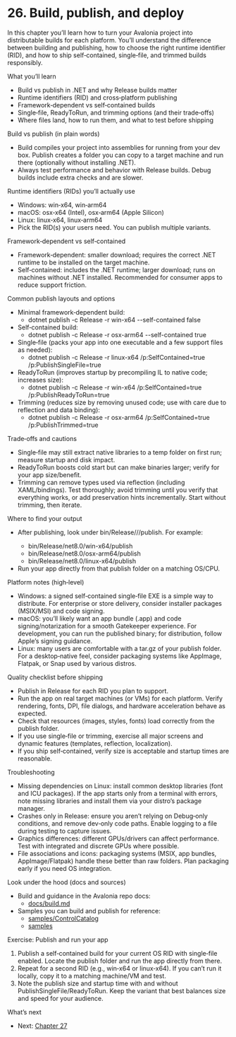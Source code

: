 # 26. Build, publish, and deploy

In this chapter you’ll learn how to turn your Avalonia project into distributable builds for each platform. You’ll understand the difference between building and publishing, how to choose the right runtime identifier (RID), and how to ship self‑contained, single‑file, and trimmed builds responsibly.

What you’ll learn
- Build vs publish in .NET and why Release builds matter
- Runtime identifiers (RID) and cross‑platform publishing
- Framework‑dependent vs self‑contained builds
- Single‑file, ReadyToRun, and trimming options (and their trade‑offs)
- Where files land, how to run them, and what to test before shipping

Build vs publish (in plain words)
- Build compiles your project into assemblies for running from your dev box. Publish creates a folder you can copy to a target machine and run there (optionally without installing .NET).
- Always test performance and behavior with Release builds. Debug builds include extra checks and are slower.

Runtime identifiers (RIDs) you’ll actually use
- Windows: win‑x64, win‑arm64
- macOS: osx‑x64 (Intel), osx‑arm64 (Apple Silicon)
- Linux: linux‑x64, linux‑arm64
- Pick the RID(s) your users need. You can publish multiple variants.

Framework‑dependent vs self‑contained
- Framework‑dependent: smaller download; requires the correct .NET runtime to be installed on the target machine.
- Self‑contained: includes the .NET runtime; larger download; runs on machines without .NET installed. Recommended for consumer apps to reduce support friction.

Common publish layouts and options
- Minimal framework‑dependent build:
  - dotnet publish -c Release -r win-x64 --self-contained false
- Self‑contained build:
  - dotnet publish -c Release -r osx-arm64 --self-contained true
- Single‑file (packs your app into one executable and a few support files as needed):
  - dotnet publish -c Release -r linux-x64 /p:SelfContained=true /p:PublishSingleFile=true
- ReadyToRun (improves startup by precompiling IL to native code; increases size):
  - dotnet publish -c Release -r win-x64 /p:SelfContained=true /p:PublishReadyToRun=true
- Trimming (reduces size by removing unused code; use with care due to reflection and data binding):
  - dotnet publish -c Release -r osx-arm64 /p:SelfContained=true /p:PublishTrimmed=true

Trade‑offs and cautions
- Single‑file may still extract native libraries to a temp folder on first run; measure startup and disk impact.
- ReadyToRun boosts cold start but can make binaries larger; verify for your app size/benefit.
- Trimming can remove types used via reflection (including XAML/bindings). Test thoroughly; avoid trimming until you verify that everything works, or add preservation hints incrementally. Start without trimming, then iterate.

Where to find your output
- After publishing, look under bin/Release/<targetframework>/<rid>/publish. For example:
  - bin/Release/net8.0/win-x64/publish
  - bin/Release/net8.0/osx-arm64/publish
  - bin/Release/net8.0/linux-x64/publish
- Run your app directly from that publish folder on a matching OS/CPU.

Platform notes (high‑level)
- Windows: a signed self‑contained single‑file EXE is a simple way to distribute. For enterprise or store delivery, consider installer packages (MSIX/MSI) and code signing.
- macOS: you’ll likely want an app bundle (.app) and code signing/notarization for a smooth Gatekeeper experience. For development, you can run the published binary; for distribution, follow Apple’s signing guidance.
- Linux: many users are comfortable with a tar.gz of your publish folder. For a desktop‑native feel, consider packaging systems like AppImage, Flatpak, or Snap used by various distros.

Quality checklist before shipping
- Publish in Release for each RID you plan to support.
- Run the app on real target machines (or VMs) for each platform. Verify rendering, fonts, DPI, file dialogs, and hardware acceleration behave as expected.
- Check that resources (images, styles, fonts) load correctly from the publish folder.
- If you use single‑file or trimming, exercise all major screens and dynamic features (templates, reflection, localization).
- If you ship self‑contained, verify size is acceptable and startup times are reasonable.

Troubleshooting
- Missing dependencies on Linux: install common desktop libraries (font and ICU packages). If the app starts only from a terminal with errors, note missing libraries and install them via your distro’s package manager.
- Crashes only in Release: ensure you aren’t relying on Debug‑only conditions, and remove dev‑only code paths. Enable logging to a file during testing to capture issues.
- Graphics differences: different GPUs/drivers can affect performance. Test with integrated and discrete GPUs where possible.
- File associations and icons: packaging systems (MSIX, app bundles, AppImage/Flatpak) handle these better than raw folders. Plan packaging early if you need OS integration.

Look under the hood (docs and sources)
- Build and guidance in the Avalonia repo docs:
  - [docs/build.md](https://github.com/AvaloniaUI/Avalonia/blob/master/docs/build.md)
- Samples you can build and publish for reference:
   - [samples/ControlCatalog](https://github.com/AvaloniaUI/Avalonia/tree/master/samples/ControlCatalog)
   - [samples](https://github.com/AvaloniaUI/Avalonia/tree/master/samples)

Exercise: Publish and run your app
1) Publish a self‑contained build for your current OS RID with single‑file enabled. Locate the publish folder and run the app directly from there.
2) Repeat for a second RID (e.g., win‑x64 or linux‑x64). If you can’t run it locally, copy it to a matching machine/VM and test.
3) Note the publish size and startup time with and without PublishSingleFile/ReadyToRun. Keep the variant that best balances size and speed for your audience.

What’s next
- Next: [Chapter 27](Chapter27.md)
